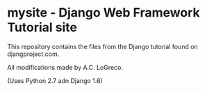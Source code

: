# mysite - Django Web Framework Tutorial site #

This repository contains the files from the Django tutorial found on djangproject.com.

All modifications made by A.C. LoGreco.

(Uses Python 2.7 adn Django 1.6)
